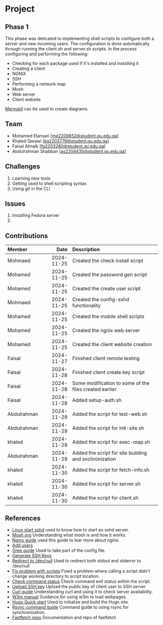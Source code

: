# Project

## Phase 1

This phase was deticated to implementing shell scripts to configure both a server and new incoming users. The configuration is done automatically through running the client.sh and server.sh scripts. 
In the process configuring and performing the following: 
- Checking for each package used if it's installed and installing it
- Creating a client
- NGNIX
- SSH
- Performing a network map
- Mosh
- Web server
- Client website
 
[Mermaid](https://mermaid.live) can be used to create diagrams.
 
## Team
 
- Mohamed Elansari [me2209852@student.qu.edu.qa]
- Khaled Qarawi [kq2203776@student.qu.edu.qa]
- Faisal Almalk [fa2203280@student.qu.edu.qa]
- Abdulrahman Shabban [as2204435@student.qu.edu.qa]
 
## Challenges
 
1. Learning new tools
2. Getting used to shell scripting syntax
3. Using git in the CLI
 
## Issues
 
1. Installing Fedora server
2. 
 
## Contributions
 
| Member |       Date | Description |
| :----- | ---------: | :---------- |
| Mohmaed| 2024-11-25 | Created the check install script            |
| Mohamed   | 2024-11-25 |  Created the password gen script           |
| Mohamed   | 2024-11-25 |  Created the create user script         |
| Mohmaed   | 2024-11-25 |  Created the config-sshd functionality           |
| Mohamed   | 2024-11-25 |  Created the mobile shell scripts           |
| Mohamed   | 2024-11-25 |  Created the ngnix web server           |
| Mohamed   | 2024-11-25 |  Created the client website creation           |
| Faisal   | 2024-11-27 |  Finished client remote testing           |
| Faisal   | 2024-11-28 |  Finished client create key script		|
| Faisal   | 2024-11-28 |  Some modification to some of the files created earlier	|
| Faisal   | 2024-11-28 |  Added setup-auth.sh	|
| Abdulrahman | 2024-11-29 | Added the script for test-web.sh |
| Abdulrahman | 2024-11-29 | Added the script for init-site.sh |
| khaled | 2024-11-29 | Added the script for exec-map.sh |
| Abdulrahman | 2024-11-29 | Added the script for site building and snchronization |
| khaled | 2024-11-30 | Added the script for fetch-info.sh |
| khaled | 2024-11-30 | Added the script for server.sh |
| khaled | 2024-11-30 | Added the script for client.sh |






 
## References
 
- [Linux start sshd](https://www.cyberciti.biz/faq/linux-start-sshd-openssh-server-command/) used to know how to start an sshd server.
- [Mosh org](https://mosh.org/) Understanding what mosh is and how it works.
- [Nginx guide](https://nginx.org/en/docs/beginners_guide.html) used this guide to lear more about nginx.
- [Add users](https://linuxize.com/post/how-to-create-users-in-linux-using-the-useradd-command/)
- [Grep guide](https://stackoverflow.com/questions/10358547/how-to-grep-for-contents-after-pattern) Used to take part of the config file.
- [Generate SSH Keys](https://www.unixtutorial.org/how-to-generate-ed25519-ssh-key/)
- [Redirect to /dev/null](https://unix.stackexchange.com/questions/119648/redirecting-to-dev-null) Used to redirect both stdout and stderror to /dev/null
- [Fix problem with scripts](https://askubuntu.com/questions/74780/how-to-execute-a-script-in-a-different-directory-than-the-current-one) Fixed a problem where calling a script didn't change working directory to script location.
- [Check command status](https://askubuntu.com/questions/29370/how-to-check-if-a-command-succeeded) Check command exit status within the script.
- [Upload SSH key](https://stackoverflow.com/questions/18690691/how-to-add-a-ssh-key-to-remote-server) Upload the public key of client user to SSH server
- [Curl guide](https://curl.se/docs/manual.html) Understanding curl and using it to check server availability.
- [W3m manual](https://linux.die.net/man/1/w3m) Guidance for using w3m to load webpages.
- [Hugo Quick start](https://gohugo.io/getting-started/quick-start/) Used to initialize and build the Hugo site.
- [Rsync command guide](https://linuxize.com/post/how-to-use-rsync-for-local-and-remote-data-transfer-and-synchronization/) Command guide to using rsync for synchronization.
- [Fastfetch repo](https://github.com/fastfetch-cli/fastfetch) Documentation and repo of fastfetch

